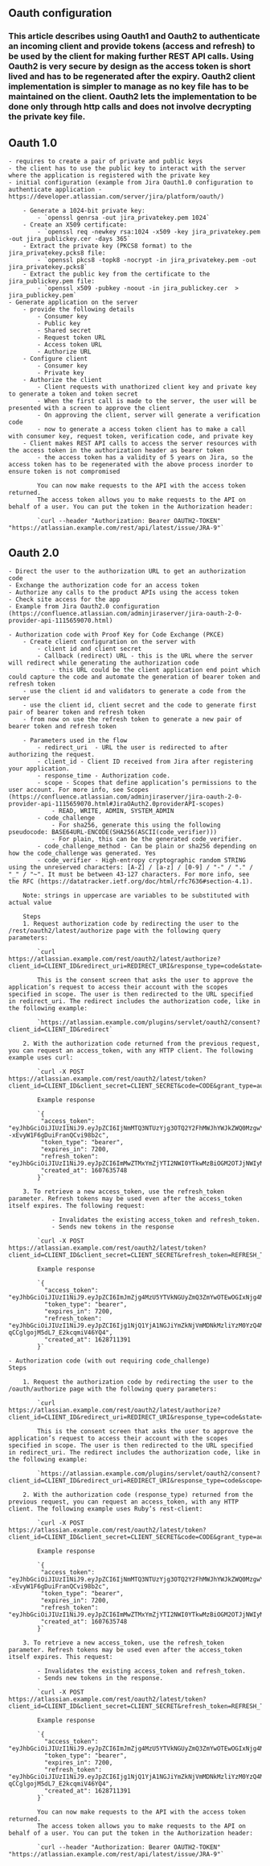 ## Oauth configuration
### This article describes using Oauth1 and Oauth2 to authenticate an incoming client and provide tokens (access and refresh) to be used by the client for making further REST API calls. Using Oauth2 is very secure by design as the access token is short lived and has to be regenerated after the expiry. Oauth2 client implementation is simpler to manage as no key file has to be maintained on the client. Oauth2 lets the implementation to be done only through http calls and does not involve decrypting the private key file.

## Oauth 1.0
	- requires to create a pair of private and public keys
	- the client has to use the public key to interact with the server where the application is registered with the private key
	- initial configuration (example from Jira Oauth1.0 configuration to authenticate application - https://developer.atlassian.com/server/jira/platform/oauth/)

    	- Generate a 1024-bit private key:
			- `openssl genrsa -out jira_privatekey.pem 1024`
    	- Create an X509 certificate:
			- `openssl req -newkey rsa:1024 -x509 -key jira_privatekey.pem -out jira_publickey.cer -days 365`
    	- Extract the private key (PKCS8 format) to the jira_privatekey.pcks8 file:
			- `openssl pkcs8 -topk8 -nocrypt -in jira_privatekey.pem -out jira_privatekey.pcks8`
	    - Extract the public key from the certificate to the jira_publickey.pem file:
			- `openssl x509 -pubkey -noout -in jira_publickey.cer  > jira_publickey.pem`
	- Generate application on the server
		- provide the following details
			- Consumer key
			- Public key
			- Shared secret
			- Request token URL
			- Access token URL
			- Authorize URL
		- Configure client
			- Consumer key
			- Private key
		- Authorize the client
			- Client requests with unathorized client key and private key to generate a token and token secret
			- When the first call is made to the server, the user will be presented with a screen to approve the client
			- On approving the client, server will generate a verification code
			- now to generate a access token client has to make a call with consumer key, request token, verification code, and private key
		- Client makes REST API calls to access the server resources with the access token in the authorization header as bearer token
			- the access token has a validity of 5 years on Jira, so the access token has to be regenerated with the above process inorder to ensure token is not compromised

			You can now make requests to the API with the access token returned.
			The access token allows you to make requests to the API on behalf of a user. You can put the token in the Authorization header:

			`curl --header "Authorization: Bearer OAUTH2-TOKEN" "https://atlassian.example.com/rest/api/latest/issue/JRA-9"`

## Oauth 2.0

    - Direct the user to the authorization URL to get an authorization code
    - Exchange the authorization code for an access token
    - Authorize any calls to the product APIs using the access token
    - Check site access for the app
    - Example from Jira Oauth2.0 configuration (https://confluence.atlassian.com/adminjiraserver/jira-oauth-2-0-provider-api-1115659070.html)

    - Authorization code with Proof Key for Code Exchange (PKCE)
		- Create client configuration on the server with
			- client id and client secret
			- Callback (redirect) URL - this is the URL where the server will redirect while generating the authorization code
				- this URL could be the client application end point which could capture the code and automate the generation of bearer token and refresh token
		- use the client id and validators to generate a code from the server
		- use the client id, client secret and the code to generate first pair of bearer token and refresh token
		- from now on use the refresh token to generate a new pair of bearer token and refresh token
	    
	    - Parameters used in the flow
			- redirect_uri	- URL the user is redirected to after authorizing the request.
			- client_id	- Client ID received from Jira after registering your application.
			- response_time - Authorization code.
			- scope	- Scopes that define application’s permissions to the user account. For more info, see Scopes (https://confluence.atlassian.com/adminjiraserver/jira-oauth-2-0-provider-api-1115659070.html#JiraOAuth2.0providerAPI-scopes)
				- READ, WRITE, ADMIN, SYSTEM_ADMIN
			- code_challenge 
				- For sha256, generate this using the following pseudocode: BASE64URL-ENCODE(SHA256(ASCII(code_verifier)))
	    		- For plain, this can be the generated code_verifier.
			- code_challenge_method	- Can be plain or sha256 depending on how the code_challenge was generated.	Yes
			- code_verifier	- High-entropy cryptographic random STRING using the unreserved characters: [A-Z] / [a-z] / [0-9] / "-" / "." / "_" / "~". It must be between 43-127 characters. For more info, see the RFC (https://datatracker.ietf.org/doc/html/rfc7636#section-4.1).

		Note: strings in uppercase are variables to be substituted with actual value

		Steps
		1. Request authorization code by redirecting the user to the /rest/oauth2/latest/authorize page with the following query parameters:
			
			`curl https://atlassian.example.com/rest/oauth2/latest/authorize?client_id=CLIENT_ID&redirect_uri=REDIRECT_URI&response_type=code&state=STATE&scope=SCOPE&code_challenge=CODE_CHALLENGE&code_challenge_method=S256`

			This is the consent screen that asks the user to approve the application’s request to access their account with the scopes specified in scope. The user is then redirected to the URL specified in redirect_uri. The redirect includes the authorization code, like in the following example:

			`https://atlassian.example.com/plugins/servlet/oauth2/consent?client_id=CLIENT_ID&redirect`

		2. With the authorization code returned from the previous request, you can request an access_token, with any HTTP client. The following example uses curl:

			`curl -X POST https://atlassian.example.com/rest/oauth2/latest/token?client_id=CLIENT_ID&client_secret=CLIENT_SECRET&code=CODE&grant_type=authorization_code&redirect_uri=REDIRECT_URI&code_verifier=CODE_VERIFIER`

			Example response

			`{
			 "access_token": "eyJhbGciOiJIUzI1NiJ9.eyJpZCI6IjNmMTQ3NTUzYjg3OTQ2Y2FhMWJhYWJkZWQ0MzgwYTM4In0.EDnpBl0hd1BQzIRP--xEvyW1F6gDuiFranQCvi98b2c",
			 "token_type": "bearer",
			 "expires_in": 7200,
			 "refresh_token": "eyJhbGciOiJIUzI1NiJ9.eyJpZCI6ImMwZTMxYmZjYTI2NWI0YTkwMzBiOGM2OTJjNWIyMTYwIn0.grHOsso3B3kaSxNd0QJfj1H3ayjRUuA75SiEt0usmiM",
			 "created_at": 1607635748
			}`

		3. To retrieve a new access_token, use the refresh_token parameter. Refresh tokens may be used even after the access_token itself expires. The following request:

			    - Invalidates the existing access_token and refresh_token.
			    - Sends new tokens in the response

			`curl -X POST https://atlassian.example.com/rest/oauth2/latest/token?client_id=CLIENT_ID&client_secret=CLIENT_SECRET&refresh_token=REFRESH_TOKEN&grant_type=refresh_token&redirect_uri=REDIRECT_URI`

			Example response

			`{
			  "access_token": "eyJhbGciOiJIUzI1NiJ9.eyJpZCI6ImJmZjg4MzU5YTVkNGUyZmQ3ZmYwOTEwOGIxNjg4MDA0In0.BocpI91mpUzWskyjxHp57hnyl8ZcHehGJwmaBsGJEMg",
			  "token_type": "bearer",
			  "expires_in": 7200,
			  "refresh_token": "eyJhbGciOiJIUzI1NiJ9.eyJpZCI6Ijg1NjQ1YjA1NGJiYmZkNjVmMDNkMzliYzM0YzQ4MzZjIn0.4MSMIG46zjB9QCV-qCCglgojM5dL7_E2kcqmiV46YQ4",
			  "created_at": 1628711391
			}`

	- Authorization code (with out requiring code_challenge)
	Steps

		1. Request the authorization code by redirecting the user to the /oauth/authorize page with the following query parameters:

			`curl https://atlassian.example.com/rest/oauth2/latest/authorize?client_id=CLIENT_ID&redirect_uri=REDIRECT_URI&response_type=code&state=STATE&scope=SCOPE`

			This is the consent screen that asks the user to approve the application’s request to access their account with the scopes specified in scope. The user is then redirected to the URL specified in redirect_uri. The redirect includes the authorization code, like in the following example:

			`https://atlassian.example.com/plugins/servlet/oauth2/consent?client_id=CLIENT_ID&redirect_uri=REDIRECT_URI&response_type=code&scope=SCOPE&state=STATE`

		2. With the authorization code (response_type) returned from the previous request, you can request an access_token, with any HTTP client. The following example uses Ruby’s rest-client:

			`curl -X POST https://atlassian.example.com/rest/oauth2/latest/token?client_id=CLIENT_ID&client_secret=CLIENT_SECRET&code=CODE&grant_type=authorization_code&redirect_uri=REDIRECT_URI`

			Example response

			`{
			 "access_token": "eyJhbGciOiJIUzI1NiJ9.eyJpZCI6IjNmMTQ3NTUzYjg3OTQ2Y2FhMWJhYWJkZWQ0MzgwYTM4In0.EDnpBl0hd1BQzIRP--xEvyW1F6gDuiFranQCvi98b2c",
			 "token_type": "bearer",
			 "expires_in": 7200,
			 "refresh_token": "eyJhbGciOiJIUzI1NiJ9.eyJpZCI6ImMwZTMxYmZjYTI2NWI0YTkwMzBiOGM2OTJjNWIyMTYwIn0.grHOsso3B3kaSxNd0QJfj1H3ayjRUuA75SiEt0usmiM",
			 "created_at": 1607635748
			}`

		3. To retrieve a new access_token, use the refresh_token parameter. Refresh tokens may be used even after the access_token itself expires. This request:

		    - Invalidates the existing access_token and refresh_token.
			- Sends new tokens in the response.

			`curl -X POST https://atlassian.example.com/rest/oauth2/latest/token?client_id=CLIENT_ID&client_secret=CLIENT_SECRET&refresh_token=REFRESH_TOKEN&grant_type=refresh_token&redirect_uri=REDIRECT_URI`

			Example response

			`{
			  "access_token": "eyJhbGciOiJIUzI1NiJ9.eyJpZCI6ImJmZjg4MzU5YTVkNGUyZmQ3ZmYwOTEwOGIxNjg4MDA0In0.BocpI91mpUzWskyjxHp57hnyl8ZcHehGJwmaBsGJEMg",
			  "token_type": "bearer",
			  "expires_in": 7200,
			  "refresh_token": "eyJhbGciOiJIUzI1NiJ9.eyJpZCI6Ijg1NjQ1YjA1NGJiYmZkNjVmMDNkMzliYzM0YzQ4MzZjIn0.4MSMIG46zjB9QCV-qCCglgojM5dL7_E2kcqmiV46YQ4",
			  "created_at": 1628711391
			}`

			You can now make requests to the API with the access token returned.
			The access token allows you to make requests to the API on behalf of a user. You can put the token in the Authorization header:

			`curl --header "Authorization: Bearer OAUTH2-TOKEN" "https://atlassian.example.com/rest/api/latest/issue/JRA-9"`

